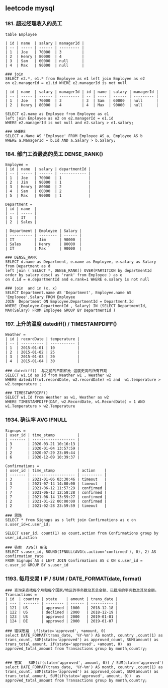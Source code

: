## leetcode mysql

### 181. 超过经理收入的员工  

    table Employee

    | id | name  | salary | managerId |
    | -- | ----- | ------ | --------- |
    | 1  | Joe   | 70000  | 3         |
    | 2  | Henry | 80000  | 4         |
    | 3  | Sam   | 60000  | null      |
    | 4  | Max   | 90000  | null      |

    ### join
    SELECT e2.*, e1.* from Employee as e1 left join Employee as e2 
    on e2.managerId = e1.id WHERE e2.managerId is not null 

    | id | name  | salary | managerId | id | name | salary | managerId |
    | -- | ----- | ------ | --------- | -- | ---- | ------ | --------- |
    | 1  | Joe   | 70000  | 3         | 3  | Sam  | 60000  | null      |
    | 2  | Henry | 80000  | 4         | 4  | Max  | 90000  | null      |

    SELECT e2.name as Employee from Employee as e1 
    left join Employee as e2 on e2.managerId = e1.id 
    WHERE e2.managerId is not null and e2.salary > e1.salary;

    ### WHERE 
    SELECT a.Name AS 'Employee' FROM Employee AS a, Employee AS b 
    WHERE a.ManagerId = b.Id AND a.Salary > b.Salary;

### 184. 部门工资最高的员工  DENSE_RANK()

    Employee = 
    | id | name  | salary | departmentId |
    | -- | ----- | ------ | ------------ |
    | 1  | Joe   | 70000  | 1            |
    | 2  | Jim   | 90000  | 1            |
    | 3  | Henry | 80000  | 2            |
    | 4  | Sam   | 60000  | 2            |
    | 5  | Max   | 90000  | 1            |

    Department = 
    | id | name  |
    | -- | ----- |
    | 1  | IT    |
    | 2  | Sales |

    | Department | Employee | Salary |
    | ---------- | -------- | ------ |
    | IT         | Jim      | 90000  |
    | Sales      | Henry    | 80000  |
    | IT         | Max      | 90000  |

    ### DENSE_RANK
    SELECT d.name as Department, e.name as Employee, e.salary as Salary from Department as d 
    left join ( SELECT *, DENSE_RANK() OVER(PARTITION by departmentId order by salary desc) as 'rank' from Employee ) as e 
    on d.id = e.departmentId and e.rank=1 WHERE e.salary is not null

    ### join  and in (x, x)
    SELECT Department.name AS 'Department', Employee.name AS 'Employee',Salary FROM Employee 
    JOIN  Department ON Employee.DepartmentId = Department.Id 
    WHERE (Employee.DepartmentId , Salary) IN (SELECT DepartmentId, MAX(Salary) FROM Employee GROUP BY DepartmentId )


### 197. 上升的温度 datediff() / TIMESTAMPDIFF()

    Weather = 
    | id | recordDate | temperature |
    | -- | ---------- | ----------- |
    | 1  | 2015-01-01 | 10          |
    | 2  | 2015-01-02 | 25          |
    | 3  | 2015-01-03 | 20          |
    | 4  | 2015-01-04 | 30          |

    ### datediff()  与之前的日期相比 温度更高的所有日期
    SELECT w1.id as Id from Weather w1 , Weather w2  
    WHERE datediff(w1.recordDate, w2.recordDate) =1 and  w1.temperature > w2.temperature ;

    ### TIMESTAMPDIFF()
    SELECT w1.Id from Weather as w1, Weather as w2 
    WHERE TIMESTAMPDIFF(DAY, w2.RecordDate, w1.RecordDate) = 1 AND w1.Temperature > w2.Temperature

### 1934. 确认率  AVG IFNULL

    Signups =
    | user_id | time_stamp          |
    | ------- | ------------------- |
    | 3       | 2020-03-21 10:16:13 |
    | 7       | 2020-01-04 13:57:59 |
    | 2       | 2020-07-29 23:09:44 |
    | 6       | 2020-12-09 10:39:37 |

    Confirmations =
    | user_id | time_stamp          | action    |
    | ------- | ------------------- | --------- |
    | 3       | 2021-01-06 03:30:46 | timeout   |
    | 3       | 2021-07-14 14:00:00 | timeout   |
    | 7       | 2021-06-12 11:57:29 | confirmed |
    | 7       | 2021-06-13 12:58:28 | confirmed |
    | 7       | 2021-06-14 13:59:27 | confirmed |
    | 2       | 2021-01-22 00:00:00 | confirmed |
    | 2       | 2021-02-28 23:59:59 | timeout   |

    ### 思路
    SELECT * from Signups as s left join Confirmations as c on s.user_id=c.user_id;
    
    SELECT user_id, count(1) as count,action from Confirmations group by user_id,action

    ### 答案  AVG() 用法
    SELECT s.user_id, ROUND(IFNULL(AVG(c.action='confirmed'), 0), 2) AS confirmation_rate
    FROM Signups AS s LEFT JOIN Confirmations AS c ON s.user_id = c.user_id GROUP BY s.user_id

### 1193. 每月交易 I  IF / SUM / DATE_FORMAT(date, format)

    ### 查询来查找每个月和每个国家/地区的事务数及其总金额、已批准的事务数及其总金额。
    Transactions =
    | id  | country | state    | amount | trans_date |
    | --- | ------- | -------- | ------ | ---------- |
    | 121 | US      | approved | 1000   | 2018-12-18 |
    | 122 | US      | declined | 2000   | 2018-12-19 |
    | 123 | US      | approved | 2000   | 2019-01-01 |
    | 124 | DE      | approved | 2000   | 2019-01-07 |

    ### 错误思路  if(state='approved', +amount, 0) 
    select DATE_FORMAT(trans_date, '%Y-%m') AS month, country ,count(1) as trans_count, SUM(state='approved') as approved_count, SUM(amount) as trans_total_amount, if(state='approved', +amount, 0)  as approved_total_amount from Transactions group by month,country;


    ### 答案   SUM(if(state='approved', amount, 0)) / SUM(state='approved')
    select DATE_FORMAT(trans_date, '%Y-%m') AS month, country ,count(1) as trans_count, SUM(state='approved') as approved_count, SUM(amount) as trans_total_amount, SUM(if(state='approved', amount, 0))  as approved_total_amount from Transactions group by month,country;